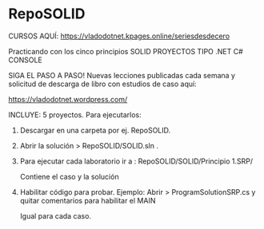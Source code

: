 # RepoSOLID

CURSOS AQUÍ:
https://vladodotnet.kpages.online/seriesdesdecero

Practicando con los cinco principios SOLID
PROYECTOS TIPO .NET C# CONSOLE

SIGA EL PASO A PASO!
Nuevas lecciones publicadas cada semana
y solicitud de descarga de libro con
estudios de caso aquí:

https://vladodotnet.wordpress.com/

INCLUYE:
5 proyectos.
Para ejecutarlos:

1. Descargar en una carpeta por ej. RepoSOLID.

2. Abrir la solución > 
   RepoSOLID/SOLID.sln  .
   
3. Para ejecutar cada laboratorio ir a :
   RepoSOLID/SOLID/Principio 1.SRP/
   
   Contiene el caso y la solución
   
3. Habilitar código para probar. 
   Ejemplo: Abrir > ProgramSolutionSRP.cs 
   y quitar comentarios para habilitar el MAIN 
   
   Igual para cada caso.

